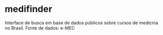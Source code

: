 # medifinder
Interface de busca em base de dados públicos sobre cursos de medicina no Brasil. Fonte de dados: e-MEC
